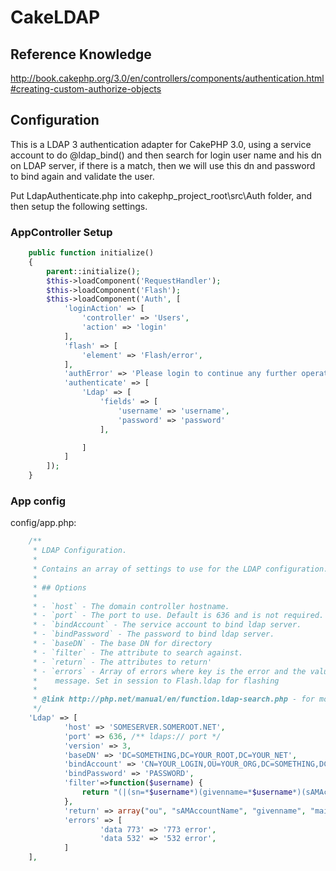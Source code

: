 # CakeLDAP
## Reference Knowledge

http://book.cakephp.org/3.0/en/controllers/components/authentication.html#creating-custom-authorize-objects

## Configuration

This is a LDAP 3 authentication adapter for CakePHP 3.0, using a service account to do @ldap_bind() and then search for login user name and his dn on LDAP server, if there is a match, then we will use this dn and password to bind again and validate the user.

Put LdapAuthenticate.php into cakephp_project_root\src\Auth folder, and then setup the following settings.

### AppController Setup

```php
    public function initialize()
    {
        parent::initialize();
        $this->loadComponent('RequestHandler');
        $this->loadComponent('Flash');
        $this->loadComponent('Auth', [
            'loginAction' => [
                'controller' => 'Users',
                'action' => 'login'
            ],
            'flash' => [
    			'element' => 'Flash/error',
    		],
            'authError' => 'Please login to continue any further operations.',
            'authenticate' => [
                'Ldap' => [
					'fields' => [
						'username' => 'username',
						'password' => 'password'
					],

            	]
        	]
        ]);
    }
```

### App config

config/app.php:
```php
    /**
     * LDAP Configuration.
     *
     * Contains an array of settings to use for the LDAP configuration.
     *
     * ## Options
     *
     * - `host` - The domain controller hostname. 
     * - `port` - The port to use. Default is 636 and is not required.
     * - `bindAccount` - The service account to bind ldap server.
     * - `bindPassword` - The password to bind ldap server.
     * - `baseDN` - The base DN for directory
     * - `filter` - The attribute to search against. 
     * - `return` - The attributes to return'
     * - `errors` - Array of errors where key is the error and the value is the error
     *    message. Set in session to Flash.ldap for flashing
     *
     * @link http://php.net/manual/en/function.ldap-search.php - for more info on ldap search
     */
	'Ldap' => [
			'host' => 'SOMESERVER.SOMEROOT.NET',
			'port' => 636, /** ldaps:// port */
			'version' => 3,
			'baseDN' => 'DC=SOMETHING,DC=YOUR_ROOT,DC=YOUR_NET',
			'bindAccount' => 'CN=YOUR_LOGIN,OU=YOUR_ORG,DC=SOMETHING,DC=YOUR_ROOT,DC=YOUR_NET',
			'bindPassword' => 'PASSWORD',
            'filter'=>function($username) {
				return "(|(sn=*$username*)(givenname=*$username*)(sAMAccountName=*$username*)(displayname=*$username*))";
            },
            'return' => array("ou", "sAMAccountName", "givenname", "mail", "dn"),
			'errors' => [
					'data 773' => '773 error',
					'data 532' => '532 error',
			]
	],
```
